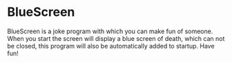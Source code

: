 # BlueScreen
BlueScreen is a joke program with which you can make fun of someone. When you start the screen will display a blue screen of death, which can not be closed, this program will also be automatically added to startup. Have fun!
